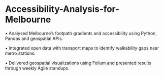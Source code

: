 # Accessibility-Analysis-for-Melbourne

•	Analysed Melbourne’s footpath gradients and accessibility using Python, Pandas and geospatial APIs.

•	Integrated open data with transport maps to identify walkability gaps near metro stations.

•	Delivered geospatial visualizations using Folium and presented results through weekly Agile standups.            
